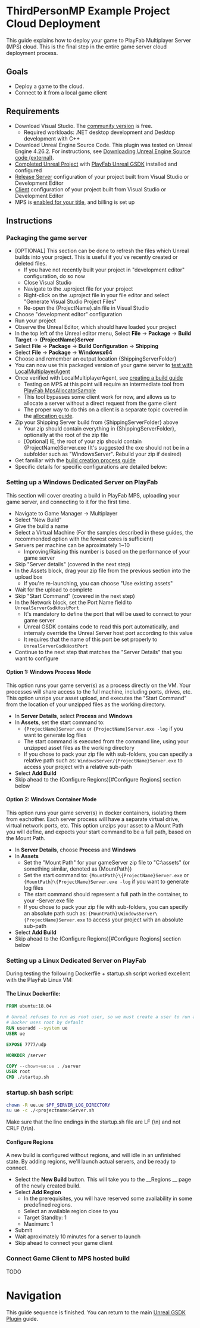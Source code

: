 # ThirdPersonMP Example Project Cloud Deployment

This guide explains how to deploy your game to PlayFab Multiplayer Server (MPS) cloud. This is the final step in the entire game server cloud deployment process.

## Goals

* Deploy a game to the cloud.
* Connect to it from a local game client

## Requirements

* Download Visual Studio. The [community version](https://visualstudio.microsoft.com/vs/community/) is free.
	* Required workloads: .NET desktop development and Desktop development with C++
* Download Unreal Engine Source Code. This plugin was tested on Unreal Engine 4.26.2. For instructions, see [Downloading Unreal Engine Source code (external)](https://docs.unrealengine.com/4.26/ProgrammingAndScripting/ProgrammingWithCPP/DownloadingSourceCode/).
* [Completed Unreal Project](ThirdPersonMPSetup.md) with [PlayFab Unreal GSDK](ThirdPersonMPGSDKSetup.md) installed and configured
* [Release Server](ThirdPersonMPBuild.md) configuration of your project built from Visual Studio or Development Editor
* [Client](ThirdPersonMPBuild.md) configuration of your project built from Visual Studio or Development Editor
* MPS is [enabled for your title](https://docs.microsoft.com/gaming/playfab/features/multiplayer/servers/enable-playfab-multiplayer-servers), and billing is set up

## Instructions

### Packaging the game server

* [OPTIONAL] This section can be done to refresh the files which Unreal builds into your project. This is useful if you've recently created or deleted files.
	* If you have not recently built your project in "development editor" configuration, do so now
	* Close Visual Studio
	* Navigate to the .uproject file for your project
	* Right-click on the .uproject file in your file editor and select "Generate Visual Studio Project Files"	
	* Re-open the {ProjectName}.sln file in Visual Studio
* Choose "development editor" configuration
* Run your project
* Observe the Unreal Editor, which should have loaded your project
* In the top left of the Unreal editor menu, Select __File__ -> __Package__ -> __Build Target__ -> __{ProjectName}Server__
* Select __File__ -> __Package__ -> __Build Configuration__ -> __Shipping__
* Select __File__ -> __Package__ -> __Windowsx64__
* Choose and remember an output location {ShippingServerFolder}
* You can now use this packaged version of your game server to [test with LocalMultiplayerAgent](https://docs.microsoft.com/gaming/playfab/features/multiplayer/servers/locally-debugging-game-servers-and-integration-with-playfab)
* Once verified with LocalMultiplayerAgent, see [creating a build guide](https://docs.microsoft.com/gaming/playfab/features/multiplayer/servers/deploying-playfab-multiplayer-server-builds)
	* Testing on MPS at this point will require an intermediate tool from [PlayFab MpsAllocatorSample](https://github.com/PlayFab/MpsSamples/blob/master/MpsAllocatorSample/README.md)
	* This tool bypasses some client work for now, and allows us to allocate a server without a direct request from the game client
	* The proper way to do this on a client is a separate topic covered in the [allocation guide](https://docs.microsoft.com/gaming/playfab/features/multiplayer/servers/allocating-game-servers-and-configuring-vs-debugging-tools).
* Zip your Shipping Server build from {ShippingServerFolder} above
	* Your zip should contain everything in {ShippingServerFolder}, optionally at the root of the zip file
	* [Optional] IE, the root of your zip should contain {ProjectName}Server.exe (It's suggested the exe should not be in a subfolder such as "WindowsServer". Rebuild your zip if desired)
* Get familiar with the [build creation process guide](https://docs.microsoft.com/gaming/playfab/features/multiplayer/servers/deploying-playfab-multiplayer-server-builds)
* Specific details for specific configurations are detailed below:

### Setting up a Windows Dedicated Server on PlayFab

This section will cover creating a build in PlayFab MPS, uploading your game server, and connecting to it for the first time.

* Navigate to Game Manager -> Multiplayer
* Select "New Build"
* Give the build a name
* Select a Virtual Machine (For the samples described in these guides, the recommended option with the fewest cores is sufficient)
* Servers per machine can be aproximately 1~10
	* Improving/Raising this number is based on the performance of your game server
* Skip "Server details" (covered in the next step)
* In the Assets block, drag your zip file from the previous section into the upload box
	* If you're re-launching, you can choose "Use existing assets"
* Wait for the upload to complete
* Skip "Start Command" (covered in the next step)
* In the Network block, set the Port Name field to ```UnrealServerGsdkHostPort```
	* It's mandatory to define the port that will be used to connect to your game server
	* Unreal GSDK contains code to read this port automatically, and internaly override the Unreal Server host port according to this value
	* It requires that the name of this port be set properly to ```UnrealServerGsdkHostPort```
* Continue to the next step that matches the "Server Details" that you want to configure

#### Option 1: Windows Process Mode

This option runs your game server(s) as a process directly on the VM. Your processes will share access to the full machine, including ports, drives, etc. This option unzips your asset upload, and executes the "Start Command" from the location of your unzipped files as the working directory.

* In __Server Details__, select __Process__ and __Windows__
* In __Assets__, set the start command to:
	* ```{ProjectName}Server.exe``` or ```{ProjectName}Server.exe -log``` if you want to generate log files
	* The start command is executed from the command line, using your unzipped asset files as the working directory
	* If you chose to pack your zip file with sub-folders, you can specify a relative path such as: ```WindowsServer/{ProjectName}Server.exe``` to access your project with a relative sub-path
* Select __Add Build__
* Skip ahead to the (Configure Regions)[#Configure Regions] section below

#### Option 2: Windows Container Mode

This option runs your game server(s) in docker containers, isolating them from eachother. Each server process will have a separate virtual drive, virtual network ports, etc. This option unzips your asset to a Mount Path you will define, and expects your start command to be a full path, based on the Mount Path.

* In __Server Details__, choose __Process__ and __Windows__
* In __Assets__
	* Set the "Mount Path" for your gameServer zip file to "C:\assets" (or something similar, denoted as {MountPath})
	* Set the start command to: ```{MountPath}\{ProjectName}Server.exe``` or ```{MountPath}\{ProjectName}Server.exe -log``` if you want to generate log files
	* The start command should represent a full path in the container, to your -Server.exe file
	* If you chose to pack your zip file with sub-folders, you can specify an absolute path such as: ```{MountPath}\WindowsServer\{ProjectName}Server.exe``` to access your project with an absolute sub-path
* Select __Add Build__
* Skip ahead to the (Configure Regions)[#Configure Regions] section below

### Setting up a Linux Dedicated Server on PlayFab

During testing the following Dockerfile + startup.sh script worked excellent with the PlayFab Linux VM:

#### The Linux Dockerfile:

```Dockerfile
FROM ubuntu:18.04

# Unreal refuses to run as root user, so we must create a user to run as
# Docker uses root by default
RUN useradd --system ue
USER ue

EXPOSE 7777/udp

WORKDIR /server

COPY --chown=ue:ue . /server
USER root
CMD ./startup.sh
```

### startup.sh bash script:

```bash
chown -R ue.ue $PF_SERVER_LOG_DIRECTORY
su ue -c ./<projectname>Server.sh
```
Make sure that the line endings in the startup.sh file are LF (\\n) and not CRLF (\\r\\n).

#### Configure Regions

A new build is configured without regions, and will idle in an unfinished state. By adding regions, we'll launch actual servers, and be ready to connect.

* Select the __New Build__ button. This will take you to the __Regions __ page of the newly created build.
* Select __Add Region__
	* In the prerequisites, you will have reserved some availability in some predefined regions.
	* Select an available region close to you
	* Target Standby: 1
	* Maximum: 1
* Submit
* Wait aproximately 10 minutes for a server to launch
* Skip ahead to connect your game client

### Connect Game Client to MPS hosted build

TODO

# Navigation

This guide sequence is finished. You can return to the main [Unreal GSDK Plugin](README.md) guide.
